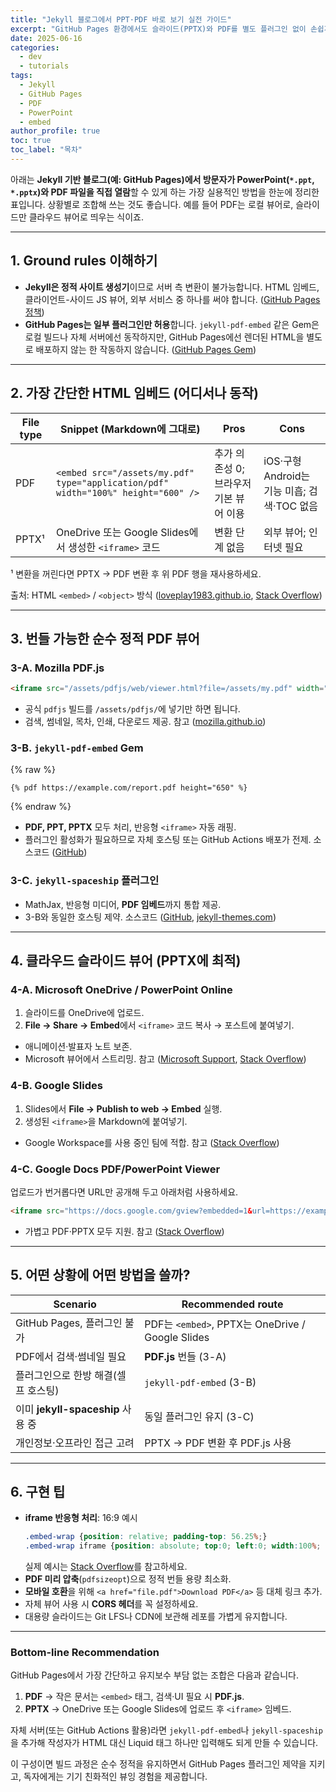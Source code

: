 ```yaml
---
title: "Jekyll 블로그에서 PPT·PDF 바로 보기 실전 가이드"
excerpt: "GitHub Pages 환경에서도 슬라이드(PPTX)와 PDF를 별도 플러그인 없이 손쉽게 임베드하는 6가지 방법을 정리했습니다."
date: 2025-06-16
categories:
  - dev
  - tutorials
tags:
  - Jekyll
  - GitHub Pages
  - PDF
  - PowerPoint
  - embed
author_profile: true
toc: true
toc_label: "목차"
---
```


아래는 **Jekyll 기반 블로그(예: GitHub Pages)에서 방문자가 PowerPoint(`*.ppt`, `*.pptx`)와 PDF 파일을 직접 열람**할 수 있게 하는 가장 실용적인 방법을 한눈에 정리한 표입니다. 상황별로 조합해 쓰는 것도 좋습니다. 예를 들어 PDF는 로컬 뷰어로, 슬라이드만 클라우드 뷰어로 띄우는 식이죠.

---

## 1. Ground rules 이해하기

- **Jekyll은 정적 사이트 생성기**이므로 서버 측 변환이 불가능합니다. HTML 임베드, 클라이언트-사이드 JS 뷰어, 외부 서비스 중 하나를 써야 합니다. ([GitHub Pages 정책][1])
- **GitHub Pages는 일부 플러그인만 허용**합니다. `jekyll-pdf-embed` 같은 Gem은 로컬 빌드나 자체 서버에선 동작하지만, GitHub Pages에선 렌더된 HTML을 별도로 배포하지 않는 한 작동하지 않습니다. ([GitHub Pages Gem][1])

---

## 2. 가장 간단한 HTML 임베드 (어디서나 동작)

| File type | Snippet (Markdown에 그대로)                                                        | Pros                                                           | Cons                                               |
| --------- | --------------------------------------------------------------------------------- | -------------------------------------------------------------- | -------------------------------------------------- |
| PDF       | `<embed src="/assets/my.pdf" type="application/pdf" width="100%" height="600" />` | 추가 의존성 0; 브라우저 기본 뷰어 이용                          | iOS·구형 Android는 기능 미흡; 검색·TOC 없음          |
| PPTX¹     | OneDrive 또는 Google Slides에서 생성한 `<iframe>` 코드                              | 변환 단계 없음                                                 | 외부 뷰어; 인터넷 필요                               |

¹ 변환을 꺼린다면 PPTX → PDF 변환 후 위 PDF 행을 재사용하세요.

출처: HTML `<embed>` / `<object>` 방식 ([loveplay1983.github.io][2], [Stack Overflow][3])

---

## 3. 번들 가능한 순수 정적 PDF 뷰어

### 3-A. Mozilla PDF.js

```html
<iframe src="/assets/pdfjs/web/viewer.html?file=/assets/my.pdf" width="100%" height="650"></iframe>
```

- 공식 `pdfjs` 빌드를 `/assets/pdfjs/`에 넣기만 하면 됩니다.
- 검색, 썸네일, 목차, 인쇄, 다운로드 제공.
  참고 ([mozilla.github.io][4])

### 3-B. `jekyll-pdf-embed` Gem

{% raw %}
```liquid
{% pdf https://example.com/report.pdf height="650" %}
```
{% endraw %}

- **PDF, PPT, PPTX** 모두 처리, 반응형 `<iframe>` 자동 래핑.
- 플러그인 활성화가 필요하므로 자체 호스팅 또는 GitHub Actions 배포가 전제.
  소스코드 ([GitHub][5])

### 3-C. `jekyll-spaceship` 플러그인

- MathJax, 반응형 미디어, **PDF 임베드**까지 통합 제공.
- 3-B와 동일한 호스팅 제약.
  소스코드 ([GitHub][6], [jekyll-themes.com][7])

---

## 4. 클라우드 슬라이드 뷰어 (PPTX에 최적)

### 4-A. Microsoft OneDrive / PowerPoint Online

1. 슬라이드를 OneDrive에 업로드.
2. **File → Share → Embed**에서 `<iframe>` 코드 복사 → 포스트에 붙여넣기.

- 애니메이션·발표자 노트 보존.
- Microsoft 뷰어에서 스트리밍.
  참고 ([Microsoft Support][8], [Stack Overflow][9])

### 4-B. Google Slides

1. Slides에서 **File → Publish to web → Embed** 실행.
2. 생성된 `<iframe>`을 Markdown에 붙여넣기.

- Google Workspace를 사용 중인 팀에 적합.
  참고 ([Stack Overflow][10])

### 4-C. Google Docs PDF/PowerPoint Viewer

업로드가 번거롭다면 URL만 공개해 두고 아래처럼 사용하세요.

```html
<iframe src="https://docs.google.com/gview?embedded=1&url=https://example.com/my.pptx" width="100%" height="600"></iframe>
```

- 가볍고 PDF·PPTX 모두 지원.
  참고 ([Stack Overflow][11])

---

## 5. 어떤 상황에 어떤 방법을 쓸까?

| Scenario                                                      | Recommended route                                             |
| ------------------------------------------------------------- | ------------------------------------------------------------- |
| GitHub Pages, 플러그인 불가                                   | PDF는 `<embed>`, PPTX는 OneDrive / Google Slides              |
| PDF에서 검색·썸네일 필요                                     | **PDF.js** 번들 (3-A)                                         |
| 플러그인으로 한방 해결(셀프 호스팅)                           | `jekyll-pdf-embed` (3-B)                                      |
| 이미 **jekyll-spaceship** 사용 중                             | 동일 플러그인 유지 (3-C)                                      |
| 개인정보·오프라인 접근 고려                                   | PPTX → PDF 변환 후 PDF.js 사용                                |

---

## 6. 구현 팁

- **iframe 반응형 처리**: 16:9 예시
  ```css
  .embed-wrap {position: relative; padding-top: 56.25%;}
  .embed-wrap iframe {position: absolute; top:0; left:0; width:100%; height:100%;}
  ```
  실제 예시는 [Stack Overflow][12]를 참고하세요.
- **PDF 미리 압축**(`pdfsizeopt`)으로 정적 번들 용량 최소화.
- **모바일 호환**을 위해 `<a href="file.pdf">Download PDF</a>` 등 대체 링크 추가.
- 자체 뷰어 사용 시 **CORS 헤더**를 꼭 설정하세요.
- 대용량 슬라이드는 Git LFS나 CDN에 보관해 레포를 가볍게 유지합니다.

---

### Bottom-line Recommendation

GitHub Pages에서 가장 간단하고 유지보수 부담 없는 조합은 다음과 같습니다.

1. **PDF** → 작은 문서는 `<embed>` 태그, 검색·UI 필요 시 **PDF.js**.
2. **PPTX** → OneDrive 또는 Google Slides에 업로드 후 `<iframe>` 임베드.

자체 서버(또는 GitHub Actions 활용)라면 `jekyll-pdf-embed`나 `jekyll-spaceship`을 추가해 작성자가 HTML 대신 Liquid 태그 하나만 입력해도 되게 만들 수 있습니다.

이 구성이면 빌드 과정은 순수 정적을 유지하면서 GitHub Pages 플러그인 제약을 지키고, 독자에게는 기기 친화적인 뷰잉 경험을 제공합니다.

[1]: https://github.com/github/pages-gem?utm_source=chatgpt.com
[2]: https://loveplay1983.github.io/posts/how-to-display-pdf-jekyll/?utm_source=chatgpt.com
[3]: https://stackoverflow.com/questions/62206911/jekyll-gh-pages-embed-pdf?utm_source=chatgpt.com
[4]: https://mozilla.github.io/pdf.js/examples/?utm_source=chatgpt.com
[5]: https://github.com/MihajloNesic/jekyll-pdf-embed?utm_source=chatgpt.com
[6]: https://github.com/jeffreytse/jekyll-spaceship?utm_source=chatgpt.com
[7]: https://jekyll-themes.com/jeffreytse/jekyll-spaceship?utm_source=chatgpt.com
[8]: https://support.microsoft.com/en-us/office/embed-a-presentation-in-a-web-page-or-blog-19668a1d-2299-4af3-91e1-ae57af723a60?utm_source=chatgpt.com
[9]: https://stackoverflow.com/questions/7101080/embed-a-powerpoint-in-a-web-page?utm_source=chatgpt.com
[10]: https://stackoverflow.com/questions/39696866/how-to-put-google-slide-on-jekyll?utm_source=chatgpt.com
[11]: https://stackoverflow.com/questions/6137457/how-to-embed-pdfs-that-work-in-all-web-and-mobile-browsers?utm_source=chatgpt.com
[12]: https://stackoverflow.com/questions/39696866/how-to-put-google-slide-on-jekyll 